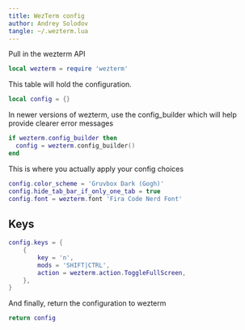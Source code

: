 ```yaml
---
title: WezTerm config
author: Andrey Solodov
tangle: ~/.wezterm.lua
---
```


Pull in the wezterm API
```lua
local wezterm = require 'wezterm'
```

This table will hold the configuration.
```lua
local config = {}
```

In newer versions of wezterm, use the config_builder which will help provide clearer error messages
```lua
if wezterm.config_builder then
  config = wezterm.config_builder()
end
```

This is where you actually apply your config choices
```lua
config.color_scheme = 'Gruvbox Dark (Gogh)'
config.hide_tab_bar_if_only_one_tab = true
config.font = wezterm.font 'Fira Code Nerd Font'
```

## Keys
```lua
config.keys = {
    {
        key = 'n',
        mods = 'SHIFT|CTRL',
        action = wezterm.action.ToggleFullScreen,
    },
}
```

And finally, return the configuration to wezterm
```lua
return config
```
